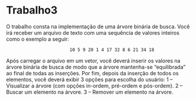 # Trabalho3
O trabalho consta na implementação de uma árvore binária de busca. Você irá receber um arquivo de
texto com uma sequência de valores inteiros como o exemplo a seguir:

                            10 5 9 20 1 4 17 32 8 6 21 34 18
Após carregar o arquivo em um vetor, você deverá inserir os valores na árvore binária de busca de
modo que a árvore mantenha-se “equilibrada” ao final de todas as inserções.
Por fim, depois da inserção de todos os elementos, você deverá exibir 3 opções para escolha do
usuário:
1 – Visualizar a árvore (com opções in-ordem, pré-ordem e pós-ordem).
2 – Buscar um elemento na árvore.
3 – Remover um elemento na árvore.

